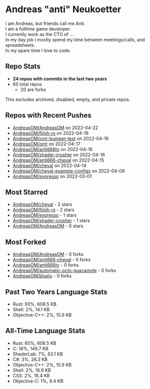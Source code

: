 
# Andreas "anti" Neukoetter

I am Andreas, but friends call me Anti.  
I am a fulltime game developer.  
I currently work as the CTO of ...  
In my day job I mostly spend my time between meetings/calls, and spreadsheets.  
In my spare time I love to code.  

## Repo Stats
- **24 repos with commits in the last two years**
- 65 total repos
  - 20 are forks

This excludes archived, disabled, empty, and private repos.

## Repos with Recent Pushes
- [AndreasOM/AndreasOM](https://github.com/AndreasOM/AndreasOM) on 2022-04-22
- [AndreasOM/fiiish-rs](https://github.com/AndreasOM/fiiish-rs) on 2022-04-19
- [AndreasOM/omr-bumper-test](https://github.com/AndreasOM/omr-bumper-test) on 2022-04-19
- [AndreasOM/omt](https://github.com/AndreasOM/omt) on 2022-04-17
- [AndreasOM/anti666tv](https://github.com/AndreasOM/anti666tv) on 2022-04-16
- [AndreasOM/shader-crusher](https://github.com/AndreasOM/shader-crusher) on 2022-04-16
- [AndreasOM/anti666-cheval](https://github.com/AndreasOM/anti666-cheval) on 2022-04-15
- [AndreasOM/cheval](https://github.com/AndreasOM/cheval) on 2022-04-14
- [AndreasOM/cheval-example-configs](https://github.com/AndreasOM/cheval-example-configs) on 2022-04-09
- [AndreasOM/expresso](https://github.com/AndreasOM/expresso) on 2022-03-01


## Most Starred
- [AndreasOM/cheval](https://github.com/AndreasOM/cheval) - 2 stars
- [AndreasOM/fiiish-rs](https://github.com/AndreasOM/fiiish-rs) - 2 stars
- [AndreasOM/expresso](https://github.com/AndreasOM/expresso) - 1 stars
- [AndreasOM/shader-crusher](https://github.com/AndreasOM/shader-crusher) - 1 stars
- [AndreasOM/AndreasOM](https://github.com/AndreasOM/AndreasOM) - 0 stars


## Most Forked
- [AndreasOM/AndreasOM](https://github.com/AndreasOM/AndreasOM) - 0 forks
- [AndreasOM/anti666-cheval](https://github.com/AndreasOM/anti666-cheval) - 0 forks
- [AndreasOM/anti666tv](https://github.com/AndreasOM/anti666tv) - 0 forks
- [AndreasOM/automatic-octo-guacamole](https://github.com/AndreasOM/automatic-octo-guacamole) - 0 forks
- [AndreasOM/bluelu](https://github.com/AndreasOM/bluelu) - 0 forks


## Past Two Years Language Stats
- Rust: 93%, 608.5 KB
- Shell: 2%, 14.1 KB
- Objective-C++: 2%, 15.9 KB


## All-Time Language Stats
- Rust: 65%, 608.5 KB
- C: 16%, 149.7 KB
- ShaderLab: 7%, 63.1 KB
- C#: 3%, 26.3 KB
- Objective-C++: 2%, 15.9 KB
- Shell: 2%, 16.9 KB
- CSS: 2%, 16.4 KB
- Objective-C: 1%, 9.4 KB


